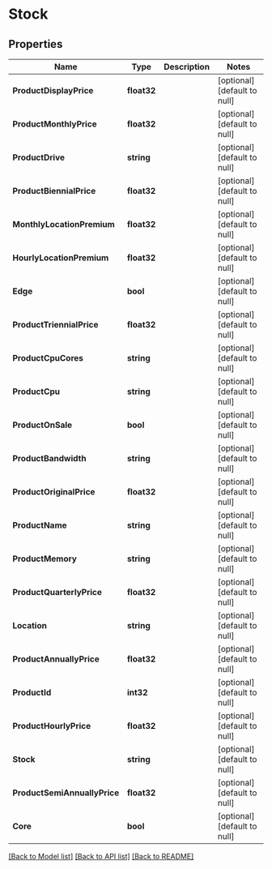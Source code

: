 # Stock

## Properties
Name | Type | Description | Notes
------------ | ------------- | ------------- | -------------
**ProductDisplayPrice** | **float32** |  | [optional] [default to null]
**ProductMonthlyPrice** | **float32** |  | [optional] [default to null]
**ProductDrive** | **string** |  | [optional] [default to null]
**ProductBiennialPrice** | **float32** |  | [optional] [default to null]
**MonthlyLocationPremium** | **float32** |  | [optional] [default to null]
**HourlyLocationPremium** | **float32** |  | [optional] [default to null]
**Edge** | **bool** |  | [optional] [default to null]
**ProductTriennialPrice** | **float32** |  | [optional] [default to null]
**ProductCpuCores** | **string** |  | [optional] [default to null]
**ProductCpu** | **string** |  | [optional] [default to null]
**ProductOnSale** | **bool** |  | [optional] [default to null]
**ProductBandwidth** | **string** |  | [optional] [default to null]
**ProductOriginalPrice** | **float32** |  | [optional] [default to null]
**ProductName** | **string** |  | [optional] [default to null]
**ProductMemory** | **string** |  | [optional] [default to null]
**ProductQuarterlyPrice** | **float32** |  | [optional] [default to null]
**Location** | **string** |  | [optional] [default to null]
**ProductAnnuallyPrice** | **float32** |  | [optional] [default to null]
**ProductId** | **int32** |  | [optional] [default to null]
**ProductHourlyPrice** | **float32** |  | [optional] [default to null]
**Stock** | **string** |  | [optional] [default to null]
**ProductSemiAnnuallyPrice** | **float32** |  | [optional] [default to null]
**Core** | **bool** |  | [optional] [default to null]

[[Back to Model list]](../README.md#documentation-for-models) [[Back to API list]](../README.md#documentation-for-api-endpoints) [[Back to README]](../README.md)


